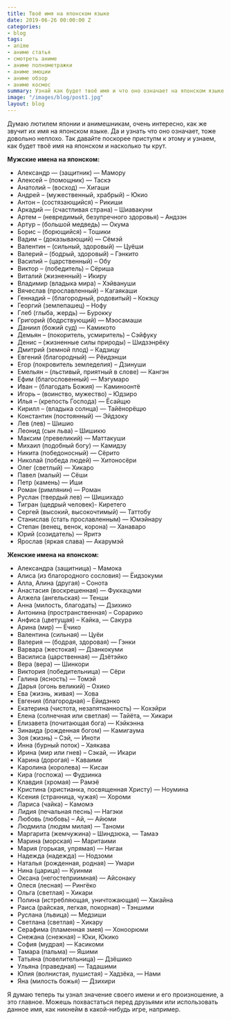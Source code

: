 ```yaml
---
title: Твоё имя на японском языке
date: 2019-06-26 00:00:00 Z
categories:
- blog
tags:
- anime
- аниме статья
- смотреть аниме
- аниме полнометражки
- аниме эмоции
- аниме обзор
- аниме космос
summary: Узнай как будет твоё имя и что оно означает на японском языке
image: "/images/blog/post1.jpg"
layout: blog
---
```


Думаю лютилем японии и анимешникам, очень интересно, как же звучит их имя на японском языке. Да и узнать что оно означает, тоже довольно неплохо. Так давайте поскорее приступм к этому и узнаем, как будет твоё имя на японском и насколько ты крут.

**Мужские имена на японском:**
- Александр — (защитник) — Мамору
- Алексей – (помощник) — Таскэ
- Анатолий – (восход) — Хигаши
- Андрей – (мужественный, храбрый) – Юкио
- Антон – (состязающийся) – Рикиши
- Аркадий — (счастливая страна) – Шиавакуни
- Артем – (невредимый, безупречного здоровья) – Андзэн
- Артур – (большой медведь) — Окума
- Борис – (борющийся) – Тошики
- Вадим – (доказывающий) — Сёмэй
- Валентин – (сильный, здоровый) — Цуёши
- Валерий – (бодрый, здоровый) – Гэнкито
- Василий – (царственный) – Обу
- Виктор – (победитель) – Сёриша
- Виталий (жизненный) – Икиру
- Владимир (владыка мира) – Хэйвануши
- Вячеслав (прославленный) – Кагаякаши
- Геннадий – (благородный, родовитый) – Кокэцу
- Георгий (землепашец) – Нофу
- Глеб (глыба, жердь) — Бурокку
- Григорий (бодрствующий) — Мэосамаши
- Даниил (божий суд) — Камикото
- Демьян – (покоритель, усмиритель) – Сэйфуку
- Денис – (жизненные силы природы) – Шидзэнрёку
- Дмитрий (земной плод) – Кадзицу
- Евгений (благородный) — Рёидэнши
- Егор (покровитель земледелия) – Дзинуши
- Емельян – (льстивый, приятный в слове) — Кангэн
- Ефим (благословенный) — Мэгумаро
- Иван – (благодать Божия) — Каминоонтё
- Игорь – (воинство, мужество) – Юдзиро
- Илья – (крепость Господа) — Ёсайщю
- Кирилл – (владыка солнца) — Тайёнорёщю
- Константин (постоянный) — Эйдзоку
- Лев (лев) – Шишио
- Леонид (сын льва) – Шишикю
- Максим (превеликий) — Маттакуши
- Михаил (подобный богу) — Камидзу
- Никита (победоносный) — Сёрито
- Николай (победа людей) — Хитоносёри
- Олег (светлый) — Хикаро
- Павел (малый) — Сёши
- Петр (камень) — Иши
- Роман (римлянин) — Роман
- Руслан (твердый лев) — Шишихадо
- Тигран (щедрый человек)- Киретего
- Сергей (высокий, высокочтимый) — Таттобу
- Станислав (стать прославленным) — Юмэйнару
- Степан (венец, венок, корона) — Ханаваро
- Юрий (созидатель) — Яритэ
- Ярослав (яркая слава) — Акарумэй

**Женские имена на японском:**
- Александра (защитница) – Мамока
- Алиса (из благородного сословия) — Ёидзокуми
- Алла, Алина (другая) – Сонота
- Анастасия (воскрешенная) — Фуккацуми
- Алжела (ангельская) — Тенши
- Анна (милость, благодать) — Дзихико
- Антонина (пространственная) – Сорарико
- Анфиса (цветущая) – Кайка, — Сакура
- Арина (мир) — Ёчико
- Валентина (сильная) — Цуёи
- Валерия — (бодрая, здоровая) — Гэнки
- Варвара (жестокая) — Дзанкокуми
- Василиса (царственная) — Дзётэйко
- Вера (вера) — Шинкори
- Виктория (победительница) — Сёри
- Галина (ясность) — Томэй
- Дарья (огонь великий) – Охико
- Ева (жизнь, живая) — Хова
- Евгения (благородная) – Ёйидэнко
- Екатерина (чистота, незапятнанность) — Кохэйри
- Елена (солнечная или светлая) — Тайёта, — Хикари
- Елизавета (почитающая бога) — Кэйкэнна
- Зинаида (рожденная богом) — Камигаума
- Зоя (жизнь) – Сэй, — Иноти
- Инна (бурный поток) – Хаякава
- Ирина (мир или гнев) – Сэкай, — Икари
- Карина (дорогая) – Каваими
- Каролина (королева) — Кисаи
- Кира (госпожа) — Фудзинка
- Клавдия (хромая) — Рамэё
- Кристина (христианка, посвященная Христу) — Ноумина
- Ксения (странница, чужая) — Хороми
- Лариса (чайка) – Камомэ
- Лидия (печальная песнь) — Нагэки
- Любовь (любовь) – Ай, — Айюми
- Людмила (людям милая) — Таноми
- Маргарита (жемчужина) – Шиндзюка, — Тамаэ
- Марина (морская) — Маритаими
- Мария (горькая, упрямая) — Нигаи
- Надежда (надежда) — Нодзоми
- Наталья (рожденная, родная) — Умари
- Нина (царица) — Куинми
- Оксана (негостеприимная) — Айсонаку
- Олеся (лесная) — Рингёко
- Ольга (светлая) – Хикари
- Полина (истребляющая, уничтожающая) — Хакайна
- Раиса (райская, легкая, покорная) – Тэншими
- Руслана (львица) — Медзиши
- Светлана (светлая) – Хикару
- Серафима (пламенная змея) — Хоноорюми
- Снежана (снежная) – Юки, Юкико
- София (мудрая) — Касикоми
- Тамара (пальма) — Яшими
- Татьяна (повелительница) — Дзёшико
- Ульяна (праведная) — Тадашими
- Юлия (волнистая, пушистая) – Хадзёка, — Нами
- Яна (милость божья) — Дзихири

Я думаю теперь ты узнал значение своего имени и его произношение, а это главное. Можешь похвастаться перед друзьями или использовать данное имя, как никнейм в какой-нибудь игре, например.
